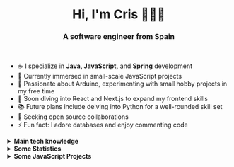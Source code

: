 <h1 align="center">Hi, I'm Cris 👋👩‍💻</h1>
<h3 align="center">A software engineer from Spain</h3>

<br />

- ☕ I specialize in <strong>Java, JavaScript,</strong> and <strong>Spring</strong> development 
- 🚀 Currently immersed in small-scale JavaScript projects 
- 🤖 Passionate about Arduino, experimenting with small hobby projects in my free time 
- 🌱 Soon diving into React and Next.js to expand my frontend skills 
- 📚 Future plans include delving into Python for a well-rounded skill set 
- 🤝 Seeking open source collaborations 
- ⚡ Fun fact: I adore databases and enjoy commenting code

<details>
<summary><strong>Main tech knowledge</strong></summary>
<ul>
  <li>
    <p>
      <p><strong>Back-end Development</strong></p>
      <img alt="java" src="https://img.shields.io/badge/-Java-EC2023?style=flat-square&logo=openjdk&logoColor=white" />
      <img alt="spring" src="https://img.shields.io/badge/-Spring-6DB33F?style=flat-square&logo=spring&logoColor=white" />
      <img alt="springboot" src="https://img.shields.io/badge/-Spring Boot-6DB33F?style=flat-square&logo=springboot&logoColor=white" />
      <img alt="hibernate" src="https://img.shields.io/badge/-Hibernate-59666C?style=flat-square&logo=hibernate&logoColor=white" />
      <img alt="postgresql" src="https://img.shields.io/badge/-PostgreSQL-4169E1?style=flat-square&logo=postgresql&logoColor=white" />
      <img alt="mariadb" src="https://img.shields.io/badge/-MariaDB-003545?style=flat-square&logo=mariadb&logoColor=white" />
    </p>
  </li>
  <li>
    <p>
      <p><strong>Front-end Development</strong></p>
      <img alt="html5" src="https://img.shields.io/badge/-HTML5-E34F26?style=flat-square&logo=html5&logoColor=white" />
      <img alt="css3" src="https://img.shields.io/badge/-CSS3-1572B6?style=flat-square&logo=css3&logoColor=white" />
      <img alt="javascript" src="https://img.shields.io/badge/-JavaScript-F7DF1E?style=flat-square&logo=javascript&logoColor=black" />
    </p>
  </li>
  <li>
    <p>
      <p><strong>IDEs</strong></p>
      <img alt="visualstudiocode" src="https://img.shields.io/badge/-Visual studio Code-007ACC?style=flat-square&logo=visualstudiocode&logoColor=white" />
      <img alt="intellijidea" src="https://img.shields.io/badge/-IntelliJ Idea-000000?style=flat-square&logo=intellijidea&logoColor=white" />
      <img alt="eclipseide" src="https://img.shields.io/badge/-Eclipse IDE-2C2255?style=flat-square&logo=eclipseide&logoColor=white" />
    </p>
  </li>
  <li>
    <p>
      <p>
        <strong>Version Control and Miscellaneous</strong>
      </p>
      <img alt="git" src="https://img.shields.io/badge/-Git-F05032?style=flat-square&logo=git&logoColor=white" />
      <img alt="github" src="https://img.shields.io/badge/-GitHub-181717?style=flat-square&logo=github&logoColor=white" />
      <img alt="arduino" src="https://img.shields.io/badge/-Arduino-00878F?style=flat-square&logo=arduino&logoColor=white" />
      <img alt="postman" src="https://img.shields.io/badge/-Postman-FF6C37?style=flat-square&logo=postman&logoColor=white" />
    </p>
  </li>
</ul>
</details>
<details>
<summary><strong>Some Statistics</strong></summary>
<div align="center">
  <br />
  <img
    src="https://github-readme-stats.vercel.app/api?username=criscorreas&show_icons=true&bg_color=00000000&title_color=cf4054&icon_color=f0959c&text_color=83344a&border_color=d8c2b5"
    alt="GitHub Statistics CrisCorreaS"
    align="left"
  />
  <img
    src="https://github-readme-stats.vercel.app/api/top-langs/?username=criscorreas&layout=donut&title_color=cf4054&icon_color=f0959c&text_color=83344a&border_color=d8c2b5"
    alt="Top Languages Statistics CrisCorreaS"
  />

  ![GitHub
  Streak](https://github-readme-streak-stats.herokuapp.com?user=criscorreas&theme=shadow-red&date_format=j%20M%5B%20Y%5D&card_width=454)
</div>
</details>
<details>
<summary><strong>Some JavaScript Projects</strong></summary>
<div align="center">
  <br />
  <p align="center">
    <a href="https://github.com/CrisCorreaS/three-themed-calculator">
      <img
        align="center"
        src="https://github-readme-stats.vercel.app/api/pin/?username=criscorreas&repo=three-themed-calculator"
        alt="Readme Card Three Themed Calculator"
      />
    </a>
    <a href="https://github.com/CrisCorreaS/login-page">
      <img
        align="center"
        src="https://github-readme-stats.vercel.app/api/pin/?username=criscorreas&repo=login-page"
        alt="Readme Card Login Page"
      />
    </a>
  </p>
</div>
</details>
